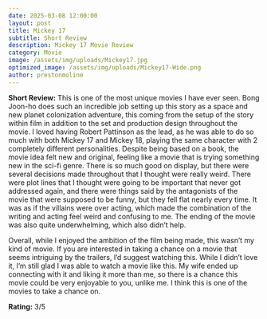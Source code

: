 ```yaml
---
date: 2025-03-08 12:00:00
layout: post
title: Mickey 17
subtitle: Short Review
description: Mickey 17 Movie Review
category: Movie
image: /assets/img/uploads/Mickey17.jpg
optimized_image: /assets/img/uploads/Mickey17-Wide.png
author: prestonmoline
---
```


**Short Review:**
This is one of the most unique movies I have ever seen. Bong Joon-ho does such an incredible job setting up this story as a space and new planet colonization adventure, this coming from the setup of the story within film in addition to the set and production design throughout the movie. I loved having Robert Pattinson as the lead, as he was able to do so much with both Mickey 17 and Mickey 18, playing the same character with 2 completely different personalities. Despite being based on a book, the movie idea felt new and original, feeling like a movie that is trying something new in the sci-fi genre. There is so much good on display, but there were several decisions made throughout that I thought were really weird. There were plot lines that I thought were going to be important that never got addressed again, and there were things said by the antagonists of the movie that were supposed to be funny, but they fell flat nearly every time. It was as if the villains were over acting, which made the combination of the writing and acting feel weird and confusing to me. The ending of the movie was also quite underwhelming, which also didn’t help.

Overall, while I enjoyed the ambition of the film being made, this wasn’t my kind of movie. If you are interested in taking a chance on a movie that seems intriguing by the trailers, I’d suggest watching this. While I didn’t love it, I’m still glad I was able to watch a movie like this. My wife ended up connecting with it and liking it more than me, so there is a chance this movie could be very enjoyable to you, unlike me. I think this is one of the movies to take a chance on.


**Rating:**
3/5

